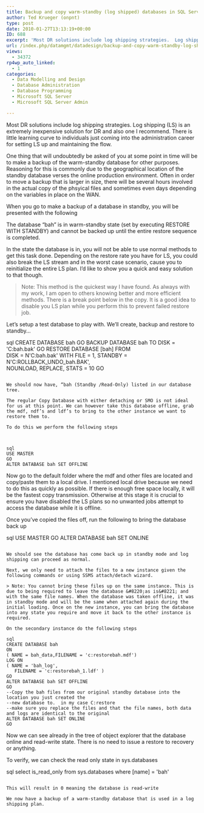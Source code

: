 ```yaml
---
title: Backup and copy warm-standby (log shipped) databases in SQL Server
author: Ted Krueger (onpnt)
type: post
date: 2010-01-27T13:13:19+00:00
ID: 688
excerpt: 'Most DR solutions include log shipping strategies.  Log shipping (LS) is an extremely inexpensive solution for DR and also one I recommend.  There is little learning curve to individuals just coming into the administration career for setting LS up and m&hellip;'
url: /index.php/datamgmt/datadesign/backup-and-copy-warm-standby-log-shipped/
views:
  - 34372
rp4wp_auto_linked:
  - 1
categories:
  - Data Modelling and Design
  - Database Administration
  - Database Programming
  - Microsoft SQL Server
  - Microsoft SQL Server Admin

---
```

Most DR solutions include log shipping strategies. Log shipping (LS) is an extremely inexpensive solution for DR and also one I recommend. There is little learning curve to individuals just coming into the administration career for setting LS up and maintaining the flow. 

One thing that will undoubtedly be asked of you at some point in time will be to make a backup of the warm-standby database for other purposes. Reasoning for this is commonly due to the geographical location of the standby database verses the online production environment. Often in order to move a backup that is larger in size, there will be several hours involved in the actual copy of the phsyical files and sometimes even days depending on the variables in place on the WAN. 

When you go to make a backup of a database in standby, you will be presented with the following
  

  
<span class="MT_red">The database &#8220;bah&#8221; is in warm-standby state (set by executing RESTORE WITH STANDBY) and cannot be backed up until the entire restore sequence is completed.</span>
  

  
In the state the database is in, you will not be able to use normal methods to get this task done. Depending on the restore rate you have for LS, you could also break the LS stream and in the worst case scenario, cause you to reinitialize the entire LS plan. I’d like to show you a quick and easy solution to that though. 

> Note: This method is the quickest way I have found. As always with my work, I am open to others knowing better and more efficient methods. There is a break point below in the copy. It is a good idea to disable you LS plan while you perform this to prevent failed restore job. 

Let’s setup a test database to play with. We’ll create, backup and restore to standby…
  


sql
CREATE DATABASE bah
GO
BACKUP DATABASE bah TO DISK = 'C:bah.bak'
GO
RESTORE DATABASE [bah] FROM  
DISK = N'C:bah.bak' 
WITH  FILE = 1,  STANDBY = N'C:ROLLBACK_UNDO_bah.BAK',  
NOUNLOAD,  REPLACE,  STATS = 10
GO
```

We should now have, “bah (Standby /Read-Only) listed in our database tree.

The regular Copy Database with either detaching or SMO is not ideal for us at this point. We can however take this database offline, grab the mdf, ndf’s and ldf’s to bring to the other instance we want to restore them to. 

To do this we perform the following steps
  


sql
USE MASTER
GO
ALTER DATABASE bah SET OFFLINE
```

Now go to the default folder where the mdf and other files are located and copy/paste them to a local drive. I mentioned local drive because we need to do this as quickly as possible. If there is enough free space locally, it will be the fastest copy transmission. Otherwise at this stage it is crucial to ensure you have disabled the LS plans so no unwanted jobs attempt to access the database while it is offline. 

Once you’ve copied the files off, run the following to bring the database back up

sql
USE MASTER
GO
ALTER DATABASE bah SET ONLINE
```

We should see the database has come back up in standby mode and log shipping can proceed as normal.

Next, we only need to attach the files to a new instance given the following commands or using SSMS attach/detach wizard. 

> Note: You cannot bring these files up on the same instance. This is due to being required to leave the database &#8220;as is&#8221; and with the same file names. When the database was taken offline, it was in standby mode and will be the same when attached again during the initial loading. Once on the new instance, you can bring the database into any state you require and move it back to the other instance is required.

On the secondary instance do the following steps

sql
CREATE DATABASE bah
ON 
( NAME = bah_data,FILENAME = 'c:restorebah.mdf')
LOG ON
( NAME = 'bah_log',
   FILENAME = 'c:restorebah_1.ldf' )
GO
ALTER DATABASE bah SET OFFLINE
GO
--Copy the bah files from our original standby database into the location you just created the 
--new database to.  in my case C:restore 
--make sure you replace the files and that the file names, both data and logs are identical to the original
ALTER DATABASE bah SET ONLINE
GO
```

Now we can see already in the tree of object explorer that the database online and read-write state. There is no need to issue a restore to recovery or anything. 

To verify, we can check the read only state in sys.databases

sql
select is_read_only from sys.databases where [name] = 'bah'
```

This will result in 0 meaning the database is read-write 

We now have a backup of a warm-standby database that is used in a log shipping plan.
